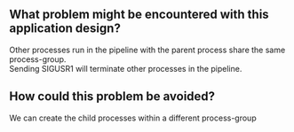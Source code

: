 ## What problem might be encountered with this application design?

Other processes run in the pipeline with the parent process share the same process-group.<br/>
Sending SIGUSR1 will terminate other processes in the pipeline.

## How could this problem be avoided?

We can create the child processes within a different process-group